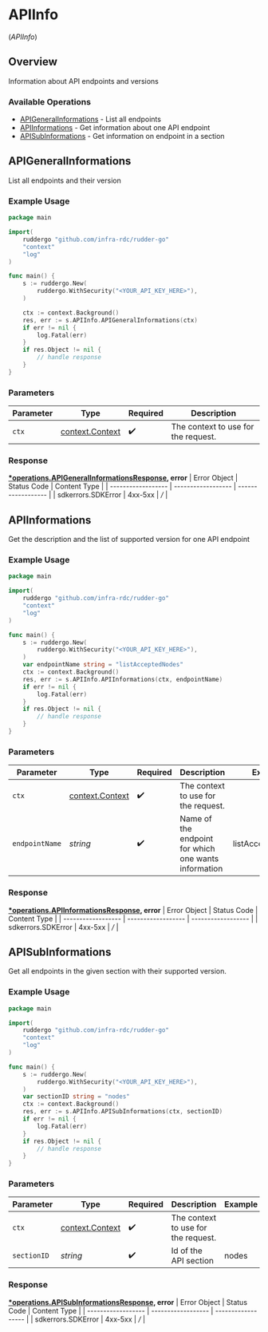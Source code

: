 # APIInfo
(*APIInfo*)

## Overview

Information about API endpoints and versions

### Available Operations

* [APIGeneralInformations](#apigeneralinformations) - List all endpoints
* [APIInformations](#apiinformations) - Get information about one API endpoint
* [APISubInformations](#apisubinformations) - Get information on endpoint in a section

## APIGeneralInformations

List all endpoints and their version

### Example Usage

```go
package main

import(
	ruddergo "github.com/infra-rdc/rudder-go"
	"context"
	"log"
)

func main() {
    s := ruddergo.New(
        ruddergo.WithSecurity("<YOUR_API_KEY_HERE>"),
    )

    ctx := context.Background()
    res, err := s.APIInfo.APIGeneralInformations(ctx)
    if err != nil {
        log.Fatal(err)
    }
    if res.Object != nil {
        // handle response
    }
}
```

### Parameters

| Parameter                                             | Type                                                  | Required                                              | Description                                           |
| ----------------------------------------------------- | ----------------------------------------------------- | ----------------------------------------------------- | ----------------------------------------------------- |
| `ctx`                                                 | [context.Context](https://pkg.go.dev/context#Context) | :heavy_check_mark:                                    | The context to use for the request.                   |


### Response

**[*operations.APIGeneralInformationsResponse](../../models/operations/apigeneralinformationsresponse.md), error**
| Error Object       | Status Code        | Content Type       |
| ------------------ | ------------------ | ------------------ |
| sdkerrors.SDKError | 4xx-5xx            | */*                |

## APIInformations

Get the description and the list of supported version for one API endpoint

### Example Usage

```go
package main

import(
	ruddergo "github.com/infra-rdc/rudder-go"
	"context"
	"log"
)

func main() {
    s := ruddergo.New(
        ruddergo.WithSecurity("<YOUR_API_KEY_HERE>"),
    )
    var endpointName string = "listAcceptedNodes"
    ctx := context.Background()
    res, err := s.APIInfo.APIInformations(ctx, endpointName)
    if err != nil {
        log.Fatal(err)
    }
    if res.Object != nil {
        // handle response
    }
}
```

### Parameters

| Parameter                                             | Type                                                  | Required                                              | Description                                           | Example                                               |
| ----------------------------------------------------- | ----------------------------------------------------- | ----------------------------------------------------- | ----------------------------------------------------- | ----------------------------------------------------- |
| `ctx`                                                 | [context.Context](https://pkg.go.dev/context#Context) | :heavy_check_mark:                                    | The context to use for the request.                   |                                                       |
| `endpointName`                                        | *string*                                              | :heavy_check_mark:                                    | Name of the endpoint for which one wants information  | listAcceptedNodes                                     |


### Response

**[*operations.APIInformationsResponse](../../models/operations/apiinformationsresponse.md), error**
| Error Object       | Status Code        | Content Type       |
| ------------------ | ------------------ | ------------------ |
| sdkerrors.SDKError | 4xx-5xx            | */*                |

## APISubInformations

Get all endpoints in the given section with their supported version.

### Example Usage

```go
package main

import(
	ruddergo "github.com/infra-rdc/rudder-go"
	"context"
	"log"
)

func main() {
    s := ruddergo.New(
        ruddergo.WithSecurity("<YOUR_API_KEY_HERE>"),
    )
    var sectionID string = "nodes"
    ctx := context.Background()
    res, err := s.APIInfo.APISubInformations(ctx, sectionID)
    if err != nil {
        log.Fatal(err)
    }
    if res.Object != nil {
        // handle response
    }
}
```

### Parameters

| Parameter                                             | Type                                                  | Required                                              | Description                                           | Example                                               |
| ----------------------------------------------------- | ----------------------------------------------------- | ----------------------------------------------------- | ----------------------------------------------------- | ----------------------------------------------------- |
| `ctx`                                                 | [context.Context](https://pkg.go.dev/context#Context) | :heavy_check_mark:                                    | The context to use for the request.                   |                                                       |
| `sectionID`                                           | *string*                                              | :heavy_check_mark:                                    | Id of the API section                                 | nodes                                                 |


### Response

**[*operations.APISubInformationsResponse](../../models/operations/apisubinformationsresponse.md), error**
| Error Object       | Status Code        | Content Type       |
| ------------------ | ------------------ | ------------------ |
| sdkerrors.SDKError | 4xx-5xx            | */*                |

